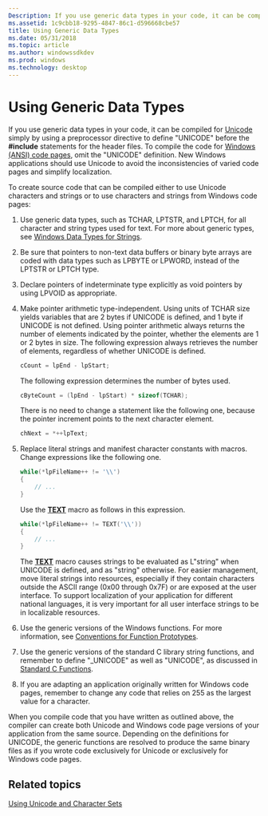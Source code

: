 ```yaml
---
Description: If you use generic data types in your code, it can be compiled for Unicode simply by using a preprocessor directive to define &\#0034;UNICODE&\#0034; before the \#include statements for the header files.
ms.assetid: 1c9cbb18-9295-4847-86c1-d596668cbe57
title: Using Generic Data Types
ms.date: 05/31/2018
ms.topic: article
ms.author: windowssdkdev
ms.prod: windows
ms.technology: desktop
---
```


# Using Generic Data Types

If you use generic data types in your code, it can be compiled for [Unicode](unicode.md) simply by using a preprocessor directive to define "UNICODE" before the **\#include** statements for the header files. To compile the code for [Windows (ANSI) code pages](code-pages.md), omit the "UNICODE" definition. New Windows applications should use Unicode to avoid the inconsistencies of varied code pages and simplify localization.

To create source code that can be compiled either to use Unicode characters and strings or to use characters and strings from Windows code pages:

1.  Use generic data types, such as TCHAR, LPTSTR, and LPTCH, for all character and string types used for text. For more about generic types, see [Windows Data Types for Strings](windows-data-types-for-strings.md).
2.  Be sure that pointers to non-text data buffers or binary byte arrays are coded with data types such as LPBYTE or LPWORD, instead of the LPTSTR or LPTCH type.
3.  Declare pointers of indeterminate type explicitly as void pointers by using LPVOID as appropriate.
4.  Make pointer arithmetic type-independent. Using units of TCHAR size yields variables that are 2 bytes if UNICODE is defined, and 1 byte if UNICODE is not defined. Using pointer arithmetic always returns the number of elements indicated by the pointer, whether the elements are 1 or 2 bytes in size. The following expression always retrieves the number of elements, regardless of whether UNICODE is defined.

    ```C++
    cCount = lpEnd - lpStart;
    ```

    

    The following expression determines the number of bytes used.

    ```C++
    cByteCount = (lpEnd - lpStart) * sizeof(TCHAR);
    ```

    

    There is no need to change a statement like the following one, because the pointer increment points to the next character element.

    ```C++
    chNext = *++lpText;
    ```

    

5.  Replace literal strings and manifest character constants with macros. Change expressions like the following one.

    ```C++
    while(*lpFileName++ != '\\')
    {
        // ...
    }
    ```

    

    Use the [**TEXT**](/windows/win32/Winnt/nf-winnt-text?branch=master) macro as follows in this expression.

    ```C++
    while(*lpFileName++ != TEXT('\\'))
    {
        // ...
    }
    ```

    

    The [**TEXT**](/windows/win32/Winnt/nf-winnt-text?branch=master) macro causes strings to be evaluated as L"string" when UNICODE is defined, and as "string" otherwise. For easier management, move literal strings into resources, especially if they contain characters outside the ASCII range (0x00 through 0x7F) or are exposed at the user interface. To support localization of your application for different national languages, it is very important for all user interface strings to be in localizable resources.

6.  Use the generic versions of the Windows functions. For more information, see [Conventions for Function Prototypes](conventions-for-function-prototypes.md).
7.  Use the generic versions of the standard C library string functions, and remember to define "\_UNICODE" as well as "UNICODE", as discussed in [Standard C Functions](standard-c-functions.md).
8.  If you are adapting an application originally written for Windows code pages, remember to change any code that relies on 255 as the largest value for a character.

When you compile code that you have written as outlined above, the compiler can create both Unicode and Windows code page versions of your application from the same source. Depending on the definitions for UNICODE, the generic functions are resolved to produce the same binary files as if you wrote code exclusively for Unicode or exclusively for Windows code pages.

## Related topics

<dl> <dt>

[Using Unicode and Character Sets](using-unicode-and-character-sets.md)
</dt> </dl>

 

 



